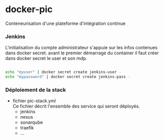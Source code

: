 # docker-pic
Conteneurisation d'une plateforme d'intégration continue

### Jenkins

L'initialisation du compte administrateur s'appuie sur les infos contenues dans docker secret.
avant le premier démarrage du container il faut créer dans docker secret le user et son mdp.

```bash

echo "myuser" | docker secret create jenkins-user -
echo "mypassword" | docker secret create jenkins-pass -

```

### Déploiement de la stack

* fichier pic-stack.yml  
  Ce fichier décrit l'ensemble des service qui seront déployés.
  * jenkins
  * nexus
  * sonarqube
  * traefik
  * ... 